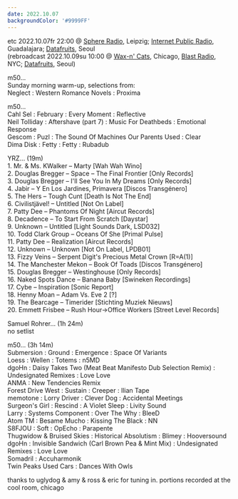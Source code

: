 ```yaml
---
date: 2022.10.07
backgroundColor: '#9999FF'
---
```


etc 2022.10.07fr 22:00 @ [Sphere Radio](http://www.sphere-radio.net/), Leipzig; [Internet Public Radio](http://www.internetpublicradio.live/), Guadalajara; [Datafruits](http://www.datafruits.fm/), Seoul  
(rebroadcast 2022.10.09su 10:00 @ [Wax-n' Cats](http://www.twitch.tv/waxncats), Chicago, [Blast Radio](https://blastradio.com/kimochisound), NYC; [Datafruits](http://www.datafruits.fm/), Seoul)  

m50...  
Sunday morning warm-up, selections from:  
Neglect : Western Romance Novels : Proxima  

m50...  
Cahl Sel : February : Every Moment : Reflective  
Neil Tolliday : Aftershave (part 7) : Music For Deathbeds : Emotional Response  
Gescom : Puzl : The Sound Of Machines Our Parents Used : Clear  
Dima Disk : Fetty : Fetty : Rubadub  

YRZ... (19m)  
1\. Mr. & Ms. KWalker – Marty \[Wah Wah Wino\]  
2\. Douglas Bregger – Space – The Final Frontier \[Only Records\]  
3\. Douglas Bregger – I'll See You In My Dreams \[Only Records\]  
4\. Jabir – Y En Los Jardines, Primavera \[Discos Transgénero\]  
5\. The Hers – Tough Cunt \[Death Is Not The End\]  
6\. Civilistjävel! – Untitled \[Not On Label\]  
7\. Patty Dee – Phantoms Of Night \[Aircut Records\]  
8\. Decadence – To Start From Scratch \[Daystar\]  
9\. Unknown – Untitled \[Light Sounds Dark, LSD032\]  
10\. Todd Clark Group – Oceans Of She \[Primal Pulse\]  
11\. Patty Dee – Realization \[Aircut Records\]  
12\. Unknown – Unknown \[Not On Label, LPDB01\]  
13\. Fizzy Veins – Serpent Digit's Precious Metal Crown \[R=A(1)\]  
14\. The Manchester Mekon – Book Of Toads \[Discos Transgénero\]  
15\. Douglas Bregger – Westinghouse \[Only Records\]  
16\. Naked Spots Dance – Banana Baby \[Swineken Recordings\]  
17\. Cybe – Inspiration \[Sonic Report\]  
18\. Henny Moan – Adam Vs. Eve 2 \[?\]  
19\. The Bearcage – Timerider \[Stichting Muziek Nieuws\]  
20\. Emmett Frisbee – Rush Hour->Office Workers \[Street Level Records\]  

Samuel Rohrer... (1h 24m)  
no setlist  

m50... (3h 14m)  
Submersion : Ground : Emergence : Space Of Variants  
Loess : Wellen : Totems : n5MD  
dgoHn : Daisy Takes Two (Meat Beat Manifesto Dub Selection Remix) : Undesignated Remixes : Love Love  
ANMA : New Tendencies Remix  
Forest Drive West : Sustain : Creeper : Ilian Tape  
memotone : Lorry Driver : Clever Dog : Accidental Meetings  
Surgeon's Girl : Rescind : A Violet Sleep : Livity Sound  
Larry : Systems Component : Over The Why : BleeD  
Atom TM : Besame Mucho : Kissing The Black : NN  
S8FJOU : Soft : OpEcho : Parapente  
Thugwidow & Bruised Skies : Historical Absolutism : Blimey : Hooversound  
dgoHn : Invisible Sandwich (Carl Brown Pea & Mint Mix) : Undesignated Remixes : Love Love  
Somadril : Accuharmonik  
Twin Peaks Used Cars : Dances With Owls  

thanks to uglydog & amy & ross & eric for tuning in. portions recorded at the cool room, chicago
